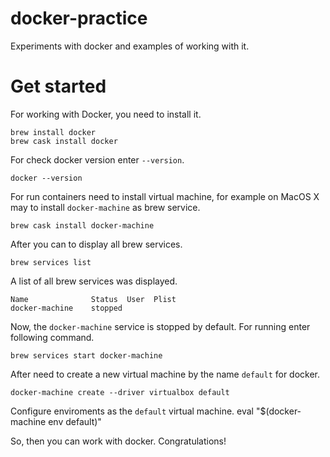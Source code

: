 # docker-practice
Experiments with docker and examples of working with it.

# Get started
For working with Docker, you need to install it.
```
brew install docker
brew cask install docker
```

For check docker version enter `--version`.
```
docker --version
```

For run containers need to install virtual machine, 
for example on MacOS X may to install `docker-machine` as brew service.
```
brew cask install docker-machine
```

After you can to display all brew services.
```
brew services list
```

A list of all brew services was displayed.
```
Name              Status  User  Plist
docker-machine    stopped
```

Now, the `docker-machine` service is stopped by default. For running enter following command.
```
brew services start docker-machine
```

After need to create a new virtual machine by the name `default` for docker.
```
docker-machine create --driver virtualbox default
```

Configure enviroments as the `default` virtual machine.
eval "$(docker-machine env default)"

So, then you can work with docker. Congratulations!
